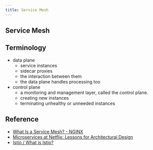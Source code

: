 ```yaml
---
title: Service Mesh
---
```


## Service Mesh

## Terminology

* data plane
    * service instances
    * sidecar proxies
    * the interaction between them
    * the data plane handles processing too
* control plane
    * a monitoring and management layer, called the control plane.
    * creating new instances
    * terminating unhealthy or unneeded instances

## Reference
* [What Is a Service Mesh? \- NGINX](https://www.nginx.com/blog/what-is-a-service-mesh/)
* [Microservices at Netflix: Lessons for Architectural Design](https://www.nginx.com/blog/microservices-at-netflix-architectural-best-practices/)
* [Istio / What is Istio?](https://istio.io/docs/concepts/what-is-istio/)
